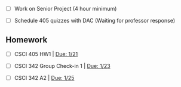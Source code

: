 - [ ] Work on Senior Project (4 hour minimum)
- [ ] Schedule 405 quizzes with DAC (Waiting for professor response)


## Homework

- [ ] CSCI 405 HW1 | <u>Due: 1/21</u>
- [ ] CSCI 342 Group Check-in 1 | <u>Due: 1/23</u>
- [ ] CSCI 342 A2 | <u>Due: 1/25</u>

